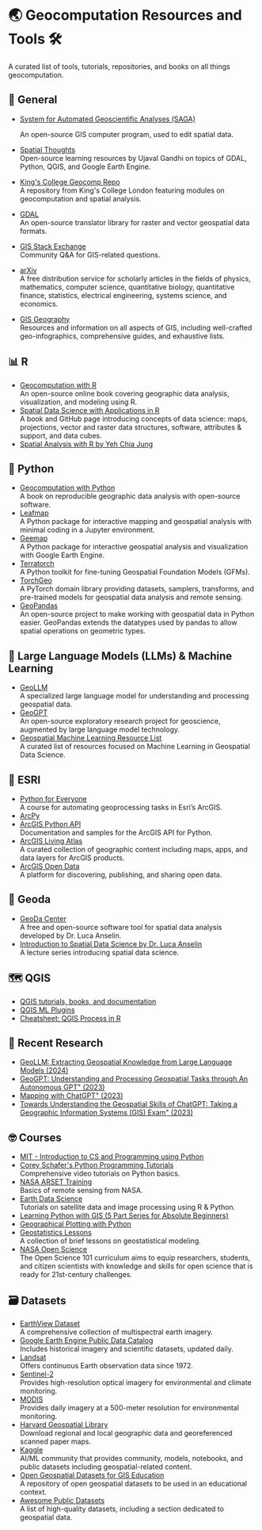 # 🌏 Geocomputation Resources and Tools 🛠️ 
A curated list of tools, tutorials, repositories, and books on all things geocomputation.

## 🌼 **General**
- [System for Automated Geoscientific Analyses (SAGA)](https://saga-gis.sourceforge.io/en/index.html)

   An open-source GIS computer program, used to edit spatial data.
- [Spatial Thoughts](https://github.com/spatialthoughts)  
  Open-source learning resources by Ujaval Gandhi on topics of GDAL, Python, QGIS, and Google Earth Engine.
- [King's College Geocomp Repo](https://github.com/kingsgeocomp/)  
  A repository from King's College London featuring modules on geocomputation and spatial analysis.
- [GDAL](https://github.com/OSGeo/GDAL)  
  An open-source translator library for raster and vector geospatial data formats.
- [GIS Stack Exchange](https://gis.stackexchange.com/)  
  Community Q&A for GIS-related questions.
- [arXiv](https://arxiv.org/)  
  A free distribution service for scholarly articles in the fields of physics, mathematics, computer science, quantitative biology, quantitative finance, statistics, electrical engineering, systems science, and economics.
- [GIS Geography](https://gisgeography.com/)  
  Resources and information on all aspects of GIS, including well-crafted geo-infographics, comprehensive guides, and exhaustive lists.

## 📊 **R**
- [Geocomputation with R](https://r.geocompx.org/)  
  An open-source online book covering geographic data analysis, visualization, and modeling using R.
- [Spatial Data Science with Applications in R](https://r-spatial.org/book/)  
  A book and GitHub page introducing concepts of data science: maps, projections, vector and raster data structures, software, attributes & support, and data cubes.
- [Spatial Analysis with R by Yeh Chia Jung](https://chiajung-yeh.github.io/Spatial-Analysis/)

## 🐍 **Python**
- [Geocomputation with Python](https://py.geocompx.org/)  
  A book on reproducible geographic data analysis with open-source software.
- [Leafmap](https://github.com/opengeos/leafmap)  
  A Python package for interactive mapping and geospatial analysis with minimal coding in a Jupyter environment.
- [Geemap](https://github.com/gee-community/geemap)  
  A Python package for interactive geospatial analysis and visualization with Google Earth Engine.
- [Terratorch](https://github.com/IBM/terratorch)  
  A Python toolkit for fine-tuning Geospatial Foundation Models (GFMs).
- [TorchGeo](https://github.com/microsoft/torchgeo)  
  A PyTorch domain library providing datasets, samplers, transforms, and pre-trained models for geospatial data analysis and remote sensing.
- [GeoPandas](https://geopandas.org/en/stable/docs.html)  
  An open-source project to make working with geospatial data in Python easier. GeoPandas extends the datatypes used by pandas to allow spatial operations on geometric types.

## 🧠 **Large Language Models (LLMs) & Machine Learning**
- [GeoLLM](https://github.com/rohinmanvi/GeoLLM?tab=readme-ov-file)  
  A specialized large language model for understanding and processing geospatial data.
- [GeoGPT](https://geogpt.deep-time.org/)  
  An open-source exploratory research project for geoscience, augmented by large language model technology.
- [Geospatial Machine Learning Resource List](https://github.com/deepVector/geospatial-machine-learning?tab=readme-ov-file)  
  A curated list of resources focused on Machine Learning in Geospatial Data Science.

## 🌲 **ESRI**
- [Python for Everyone](https://www.esri.com/training/catalog/57630436851d31e02a43f13c/python-for-everyone/)  
  A course for automating geoprocessing tasks in Esri’s ArcGIS.
- [ArcPy](https://pro.arcgis.com/en/pro-app/latest/arcpy/main/arcgis-pro-arcpy-reference.htm)
- [ArcGIS Python API](https://github.com/Esri/arcgis-python-api/tree/master)  
  Documentation and samples for the ArcGIS API for Python.
- [ArcGIS Living Atlas](https://livingatlas.arcgis.com/en/home/)  
  A curated collection of geographic content including maps, apps, and data layers for ArcGIS products.
- [ArcGIS Open Data](https://www.esri.com/en-us/arcgis/products/arcgis-open-data)  
  A platform for discovering, publishing, and sharing open data.

## 🌱 **Geoda**
- [GeoDa Center](https://geodacenter.github.io/)  
  A free and open-source software tool for spatial data analysis developed by Dr. Luca Anselin.
- [Introduction to Spatial Data Science by Dr. Luca Anselin](https://www.youtube.com/watch?v=JwHxJsesG2Y&list=PLzREt6r1NenmFyTw8v2JZpEE4PZGNi5Ht)  
  A lecture series introducing spatial data science.

## 🗺️ **QGIS**
- [QGIS tutorials, books, and documentation](https://www.qgistutorials.com/en/docs/learning_resources.html)
- [QGIS ML Plugins](https://plugins.qgis.org/plugins/tags/machine-learning/)
- [Cheatsheet: QGIS Process in R](https://github.com/ambarja/cheatsheet-qgisprocess?tab=readme-ov-file)  

## 📝 **Recent Research**
- [GeoLLM: Extracting Geospatial Knowledge from Large Language Models (2024)](https://arxiv.org/abs/2310.06213)
- [GeoGPT: Understanding and Processing Geospatial Tasks through An Autonomous GPT" (2023)](https://arxiv.org/abs/2307.07930)
- [Mapping with ChatGPT" (2023)](https://www.mdpi.com/2220-9964/12/7/284)
- [Towards Understanding the Geospatial Skills of ChatGPT: Taking a Geographic Information Systems (GIS) Exam" (2023)](https://www.semanticscholar.org/paper/Towards-Understanding-the-Geospatial-Skills-of-a-Mooney-Cui/d6de7e7b86717c74a3e54839f6f8c2ee28f52b8e)

## 🤓 **Courses**
- [MIT - Introduction to CS and Programming using Python](https://ocw.mit.edu/courses/6-100l-introduction-to-cs-and-programming-using-python-fall-2022/)
- [Corey Schafer's Python Programming Tutorials](https://www.youtube.com/playlist?list=PL-osiE80TeTt2d9bfVyTiXJA-UTHn6WwU)  
  Comprehensive video tutorials on Python basics.
- [NASA ARSET Training](https://appliedsciences.nasa.gov/get-involved/training/english/arset-fundamentals-remote-sensing)  
  Basics of remote sensing from NASA.
- [Earth Data Science](https://www.earthdatascience.org/)  
  Tutorials on satellite data and image processing using R & Python.
- [Learning Python with GIS (5 Part Series for Absolute Beginners)](https://www.youtube.com/watch?v=znpjoOt9mtU&list=PLtrmEEvdGsNr3M2t1xqqB7672gQte9TqF)
- [Geographical Plotting with Python](https://www.youtube.com/watch?v=E6gvtfQHJUs&list=PLQVvvaa0QuDfpEcGUM6ogsbrlWtqpS5-1&index=22&t=0s)
- [Geostatistics Lessons](https://geostatisticslessons.com/)  
  A collection of brief lessons on geostatistical modeling.
- [NASA Open Science](https://nasa.github.io/Transform-to-Open-Science/)  
  The Open Science 101 curriculum aims to equip researchers, students, and citizen scientists with knowledge and skills for open science that is ready for 21st-century challenges.

## 🗃️ **Datasets**
- [EarthView Dataset](https://huggingface.co/datasets/satellogic/EarthView)  
  A comprehensive collection of multispectral earth imagery.
- [Google Earth Engine Public Data Catalog](https://developers.google.com/earth-engine/datasets)  
  Includes historical imagery and scientific datasets, updated daily.
- [Landsat](https://www.usgs.gov/landsat-missions/landsat-collection-2)  
  Offers continuous Earth observation data since 1972.
- [Sentinel-2](https://documentation.dataspace.copernicus.eu/Data/SentinelMissions/Sentinel2.html)  
  Provides high-resolution optical imagery for environmental and climate monitoring.
- [MODIS](https://modis.gsfc.nasa.gov/data/)  
  Provides daily imagery at a 500-meter resolution for environmental monitoring.
- [Harvard Geospatial Library](https://library.harvard.edu/services-tools/harvard-geospatial-library)  
  Download regional and local geographic data and georeferenced scanned paper maps.
- [Kaggle](https://www.kaggle.com/)  
  AI/ML community that provides community, models, notebooks, and public datasets including geospatial-related content.
- [Open Geospatial Datasets for GIS Education](https://github.com/andrea-ballatore/open-geo-data-education)  
  A repository of open geospatial datasets to be used in an educational context. 
- [Awesome Public Datasets](https://github.com/awesomedata/awesome-public-datasets)  
  A list of high-quality datasets, including a section dedicated to geospatial data.

